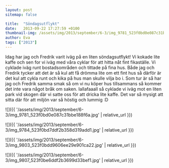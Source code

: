 ```yaml
---
layout: post
sitemap: false

title:  "Söndagsutflykt"
date:   2013-09-22 17:27:59 +0100
thumbnail-img: /assets/img/2013/september/6-3/img_9781_523f0bd0e087c31bbe188f6a.jpg
author: Eva
tags: ["2013"]
---
```


Idag har jag och Fredrik varit iväg på en liten söndagsutflykt! Vi kokade lite kaffe och sen for vi iväg med våra cyklar för att hitta nåt fint fikaställe. Vi cyklade iväg runt bostadsområden och tittade på fina hus. Både jag och Fredrik tycker att det är så kul att få drömma lite om ett fint hus så därför är det kul att cykla runt och kika på hus man skulle vilja bo i. Som tur är så har jag och Fredrik samma smak så om vi nu köper hus tillsammans så kommer det inte vara något bråk om saken. Iallafaaall så cyklade vi iväg mot en liten park vid skogen där vi satte oss för att dricka lite kaffe. Det var så mysigt att sitta där för att miljön var så höstig och lummig :D

![]({{ '/assets/img/2013/september/6-3/img_9781_523f0bd0e087c31bbe188f6a.jpg'  | relative_url }})

![]({{ '/assets/img/2013/september/6-3/img_9784_523f0bd7ddf2b358d319add1.jpg'  | relative_url }})

![]({{ '/assets/img/2013/september/6-3/img_9803_523f0bdd9606ee29e901ca22.jpg'  | relative_url }})

![]({{ '/assets/img/2013/september/6-3/img_9807_523f0be6ddf2b3699d33bef1.jpg'  | relative_url }})

